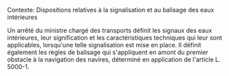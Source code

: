 Contexte: Dispositions relatives à la signalisation  et au balisage des eaux intérieures

Un arrêté du ministre chargé des transports définit les signaux des eaux intérieures, leur signification et les caractéristiques techniques qui leur sont applicables, lorsqu'une telle signalisation est mise en place. Il définit également les règles de balisage qui s'appliquent en amont du premier obstacle à la navigation des navires, déterminé en application de l'article L. 5000-1.